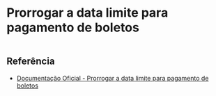 # Prorrogar a data limite para pagamento de boletos

```php

```

## Referência

- [Documentação Oficial - Prorrogar a data limite para pagamento de boletos](https://documenter.getpostman.com/view/20565799/Uzs6yNhe#81c9fe1b-8c44-4a17-a228-53d91b5064c2)